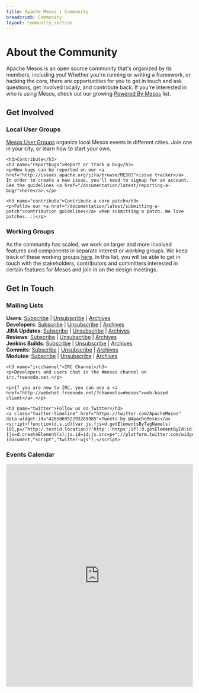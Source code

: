 ```yaml
---
title: Apache Mesos | Community
breadcrumb: Community
layout: community_section
---
```


<h1>About the Community</h1>

<p>Apache Mesos is an open source community that's organized by its members, including you! Whether you're running or writing a framework, or hacking the core, there are opportunities for you to get in touch and ask questions, get involved locally, and contribute back. If you're interested in who is using Mesos, check out our growing <a href="/documentation/latest/powered-by-mesos/">Powered By Mesos</a> list.</p>

<div class="row-fluid">
<div class="col-md-6">
	<h2>Get Involved</h2>
	<h3 name="meetup">Local User Groups</h3>
	<p><a href="user-groups/">Mesos User Groups</a> organize local Mesos events in different cities. Join one in your city, or learn how to start your own.</p>

	<h3>Contribute</h3>
	<h3 name="reportbugs">Report or track a bug</h3>
	<p>New bugs can be reported on our <a href="http://issues.apache.org/jira/browse/MESOS">issue tracker</a>. In order to create a new issue, you'll need to signup for an account. See the guidelines <a href="/documentation/latest/reporting-a-bug/">here</a>.</p>

	<h3 name="contribute">Contribute a core patch</h3>
	<p>Follow our <a href="/documentation/latest/submitting-a-patch">contribution guidelines</a> when submitting a patch. We love patches. :)</p>

  <h3 name="workinggroups">Working Groups</h3>

  <p>
  As the community has scaled, we work on larger and more involved features and components in separate interest or <i>working</i> groups.
  We keep track of these working groups <a href="https://cwiki.apache.org/confluence/display/MESOS/Apache+Mesos+Working+Groups">here</a>.
  In this list, you will be able to get in touch with the stakeholders, contributors and committers interested in certain features for Mesos and join in on the design meetings.
  </p>

</div>
<div class="col-md-6">
	<h2>Get In Touch</h2>
	<h3 name="mailinglists">Mailing Lists</h3>
	<p><b>Users</b>: <a href="mailto:user-subscribe@mesos.apache.org?subject=Subscribe&body=Subscribe">Subscribe</a> | <a href="mailto:user-unsubscribe@mesos.apache.org?subject=Unsubscribe&body=Unubscribe">Unsubscribe</a> | <a href="http://www.mail-archive.com/user@mesos.apache.org/">Archives</a><br />
	<b>Developers</b>: <a href="mailto:dev-subscribe@mesos.apache.org?subject=Subscribe&body=Subscribe">Subscribe</a> | <a href="mailto:dev-unsubscribe@mesos.apache.org?subject=Unsubscribe&body=Unsubscribe">Unsubscribe</a> | <a href="http://www.mail-archive.com/dev@mesos.apache.org/">Archives</a><br />
	<b>JIRA Updates</b>: <a href="mailto:issues-subscribe@mesos.apache.org?subject=Subscribe&body=Subscribe">Subscribe</a> | <a href="mailto:issues-unsubscribe@mesos.apache.org?subject=Unsubscribe&body=Unsubscribe">Unsubscribe</a> | <a href="http://www.mail-archive.com/issues@mesos.apache.org/">Archives</a><br />
	<b>Reviews</b>: <a href="mailto:reviews-subscribe@mesos.apache.org?subject=Subscribe&body=Subscribe">Subscribe</a> | <a href="mailto:reviews-unsubscribe@mesos.apache.org?subject=Unsubscribe&body=Unsubscribe">Unsubscribe</a> | <a href="http://www.mail-archive.com/reviews@mesos.apache.org/">Archives</a><br />
	<b>Jenkins Builds</b>: <a href="mailto:builds-subscribe@mesos.apache.org?subject=Subscribe&body=Subscribe">Subscribe</a> | <a href="mailto:builds-unsubscribe@mesos.apache.org?subject=Unsubscribe&body=Unsubscribe">Unsubscribe</a> | <a href="http://www.mail-archive.com/builds@mesos.apache.org/">Archives</a><br />
	<b>Commits</b>: <a href="mailto:commits-subscribe@mesos.apache.org?subject=Subscribe&body=Subscribe">Subscribe</a> | <a href="mailto:commits-unsubscribe@mesos.apache.org?subject=Unsubscribe&body=Unsubscribe">Unsubscribe</a> | <a href="http://www.mail-archive.com/commits@mesos.apache.org/">Archives</a><br />
	<b>Modules</b>: <a href="mailto:modules-subscribe@mesos.apache.org?subject=Subscribe&body=Subscribe">Subscribe</a> | <a href="mailto:modules-unsubscribe@mesos.apache.org?subject=Unsubscribe&body=Unsubscribe">Unsubscribe</a> | <a href="http://www.mail-archive.com/modules@mesos.apache.org/">Archives</a><br /></p>
	
	<h3 name="ircchannel">IRC Channel</h3>
	<p>Developers and users chat in the #mesos channel on irc.freenode.net.</p>
	
	<p>If you are new to IRC, you can use a <a href="http://webchat.freenode.net/?channels=#mesos">web-based client</a>.</p>

	<h3 name="twitter">Follow us on Twitter</h3>
	<a class="twitter-timeline" href="https://twitter.com/ApacheMesos" data-widget-id="426586952293289985">Tweets by @ApacheMesos</a>
	<script>!function(d,s,id){var js,fjs=d.getElementsByTagName(s)[0],p=/^http:/.test(d.location)?'http':'https';if(!d.getElementById(id)){js=d.createElement(s);js.id=id;js.src=p+"://platform.twitter.com/widgets.js";fjs.parentNode.insertBefore(js,fjs);}}(document,"script","twitter-wjs");</script>

</div>
<div class="col-md-12">
  <h3 name="calendar">Events Calendar</h3>
  <iframe src="https://calendar.google.com/calendar/embed?src=2hecvndc0mnaqlir34cqnfvtak%40group.calendar.google.com" style="border: 0" width="100%" height="600" frameborder="0" scrolling="no"></iframe>
</div>
</div>
